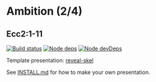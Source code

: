 # Ambition (2/4)
## Ecc2:1-11

[![Build status](https://api.travis-ci.com/sermons/ambition.svg)](https://travis-ci.com/github/sermons/ambition)
[![Node deps](https://david-dm.org/sermons/ambition.svg)](https://david-dm.org/sermons/ambition)
[![Node devDeps](https://david-dm.org/sermons/ambition/dev-status.svg)](https://david-dm.org/sermons/ambition?type=dev)

Template presentation: [reveal-skel](https://github.com/sermons/reveal-skel)

See [INSTALL.md](INSTALL.md)
for how to make your own presentation.
